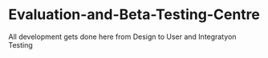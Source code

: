 # Evaluation-and-Beta-Testing-Centre
All development gets done here from Design to User and Integratyon Testing

